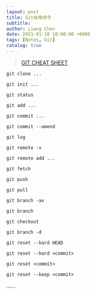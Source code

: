 ```yaml
---
layout: post
title: Git自用命令
subtitle:
author: Liang Chen
date: 2021-01-18 18:00:00 +0800
tags: [Notes, Git]
catalog: true
---
```


<head>
    <script src="https://cdn.mathjax.org/mathjax/latest/MathJax.js?config=TeX-AMS-MML_HTMLorMML" type="text/javascript"></script>
    <script type="text/x-mathjax-config">
        MathJax.Hub.Config({
            tex2jax: {
            skipTags: ['script', 'noscript', 'style', 'textarea', 'pre'],
            inlineMath: [['$','$']]
            }
        });
    </script>
</head>

> [GIT CHEAT SHEET](https://github.com/cliang935/Notes/blob/master/git-cheatsheet.pdf)

`git clone ...`

`git init ...`

`git status`

`git add ...`

`git commit ...`

`git commit --amend`

`git log`

`git remote -v`

`git remote add ...`

`git fetch`

`git push`

`git pull`

`git branch -av`

`git branch`

`git checkout`

`git branch -d`

`git reset --hard HEAD`

`git reset --hard <commit>`

`git reset <commit>`

`git reset --keep <commit>`

......
